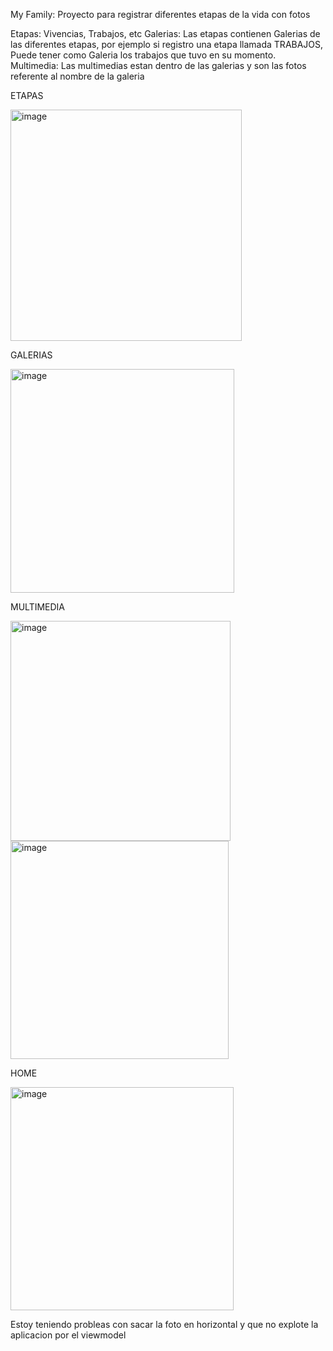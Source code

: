 My Family: Proyecto para registrar diferentes etapas de la vida con fotos


Etapas: Vivencias, Trabajos, etc
Galerias: Las etapas contienen Galerias de las diferentes etapas, por ejemplo si registro una etapa llamada TRABAJOS, Puede tener como Galeria los trabajos que tuvo en su momento.
Multimedia: Las multimedias estan dentro de las galerias y son las fotos referente al nombre de la galeria

ETAPAS

<img width="370" alt="image" src="https://github.com/badvid/MyHistory/assets/122509007/0b66155d-1110-41df-9b3e-56d7f14baa71">

GALERIAS

<img width="358" alt="image" src="https://github.com/badvid/MyHistory/assets/122509007/82e9b368-f209-41ff-8a0b-48b0abb95b80">

MULTIMEDIA

<img width="352" alt="image" src="https://github.com/badvid/MyHistory/assets/122509007/c1bf84a7-be54-4001-8982-b77063fa5112">

<img width="349" alt="image" src="https://github.com/badvid/MyHistory/assets/122509007/4524b6ef-91f1-4b7f-8ebf-53bb1ff7ffcf">


HOME

<img width="357" alt="image" src="https://github.com/badvid/MyHistory/assets/122509007/0f26215b-70a6-46ec-97e6-a901d0bbb220">


Estoy teniendo probleas con sacar la foto en horizontal y que no explote la aplicacion por el viewmodel
